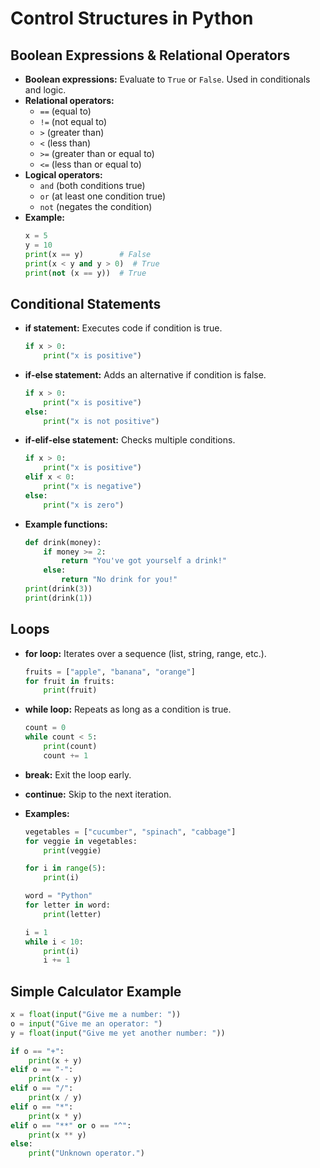 # Control Structures in Python

## Boolean Expressions & Relational Operators
- **Boolean expressions:** Evaluate to `True` or `False`. Used in conditionals and logic.
- **Relational operators:**
  - `==` (equal to)
  - `!=` (not equal to)
  - `>` (greater than)
  - `<` (less than)
  - `>=` (greater than or equal to)
  - `<=` (less than or equal to)
- **Logical operators:**
  - `and` (both conditions true)
  - `or` (at least one condition true)
  - `not` (negates the condition)
- **Example:**
  ```python
  x = 5
  y = 10
  print(x == y)        # False
  print(x < y and y > 0)  # True
  print(not (x == y))  # True
  ```

## Conditional Statements
- **if statement:** Executes code if condition is true.
  ```python
  if x > 0:
      print("x is positive")
  ```
- **if-else statement:** Adds an alternative if condition is false.
  ```python
  if x > 0:
      print("x is positive")
  else:
      print("x is not positive")
  ```
- **if-elif-else statement:** Checks multiple conditions.
  ```python
  if x > 0:
      print("x is positive")
  elif x < 0:
      print("x is negative")
  else:
      print("x is zero")
  ```
- **Example functions:**
  ```python
  def drink(money):
      if money >= 2:
          return "You've got yourself a drink!"
      else:
          return "No drink for you!"
  print(drink(3))
  print(drink(1))
  ```

## Loops
- **for loop:** Iterates over a sequence (list, string, range, etc.).
  ```python
  fruits = ["apple", "banana", "orange"]
  for fruit in fruits:
      print(fruit)
  ```
- **while loop:** Repeats as long as a condition is true.
  ```python
  count = 0
  while count < 5:
      print(count)
      count += 1
  ```
- **break:** Exit the loop early.
- **continue:** Skip to the next iteration.

- **Examples:**
  ```python
  vegetables = ["cucumber", "spinach", "cabbage"]
  for veggie in vegetables:
      print(veggie)

  for i in range(5):
      print(i)

  word = "Python"
  for letter in word:
      print(letter)

  i = 1
  while i < 10:
      print(i)
      i += 1
  ```

## Simple Calculator Example
```python
x = float(input("Give me a number: "))
o = input("Give me an operator: ")
y = float(input("Give me yet another number: "))

if o == "+":
    print(x + y)
elif o == "-":
    print(x - y)
elif o == "/":
    print(x / y)
elif o == "*":
    print(x * y)
elif o == "**" or o == "^":
    print(x ** y)
else:
    print("Unknown operator.")
```
    

